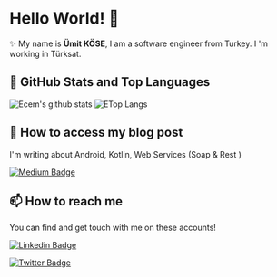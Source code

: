 # Hello World! 👋

✨ My name is **Ümit KÖSE**, I am a software engineer from Turkey. I 'm working in Türksat. <br>


## 📌 GitHub Stats and Top Languages

<p float="center">
  <img  src="https://github-readme-stats.vercel.app/api?username=umiitkose&show_icons=true&count_private=true&hide=contribs,issues" alt="Ecem's github stats" />
  <img  src="https://github-readme-stats.vercel.app/api/top-langs/?username=umiitkose&layout=compact&hide=javascript,html" alt="ETop Langs" />
</p>

## 📝 How to access my blog post

I'm writing about Android, Kotlin, Web Services (Soap & Rest ) 

[![Medium Badge](https://img.shields.io/badge/umiitkose.com-follow%20my%20Blog-blue?style=for-the-badge&logo=)](https://www.umiitkose.com)

## 📫 How to reach me

You can find and get touch with me on these accounts!

[![Linkedin Badge](https://img.shields.io/badge/umiitkose-follow%20on%20linkedin-blue?style=for-the-badge&logo=linkedin)](https://www.linkedin.com/in/%C3%BCmit-k%C3%B6se-11b803a7/)

[![Twitter Badge](https://img.shields.io/badge/umiitkose-follow%20on%20twitter-blue?style=for-the-badge&logo=twitter)](https://twitter.com/umiitkose)



